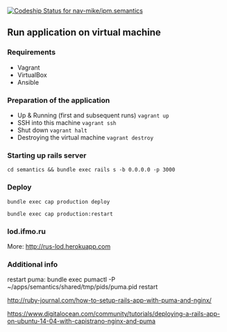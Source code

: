 [ ![Codeship Status for nav-mike/ipm.semantics](https://app.codeship.com/projects/8c692e70-6b87-0134-d5a6-6efe74dd2a57/status?branch=master)](https://app.codeship.com/projects/176963)

## Run application on virtual machine

### Requirements

* Vagrant
* VirtualBox
* Ansible

### Preparation of the application

* Up & Running (first and subsequent runs) `vagrant up`
* SSH into this machine `vagrant ssh`
* Shut down `vagrant halt`
* Destroying the virtual machine `vagrant destroy`

### Starting up rails server

`cd semantics && bundle exec rails s -b 0.0.0.0 -p 3000`

### Deploy

`bundle exec cap production deploy`

`bundle exec cap production:restart`

### lod.ifmo.ru

More: http://rus-lod.herokuapp.com

### Additional info
restart puma: bundle exec pumactl -P ~/apps/semantics/shared/tmp/pids/puma.pid restart


http://ruby-journal.com/how-to-setup-rails-app-with-puma-and-nginx/

https://www.digitalocean.com/community/tutorials/deploying-a-rails-app-on-ubuntu-14-04-with-capistrano-nginx-and-puma

